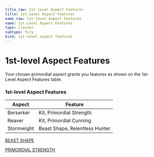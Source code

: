 ```yaml
---
title_raw: 1st-level Aspect Features
title: 1st-Level Aspect Features
name_raw: 1st-level Aspect Features
name: 1st-Level Aspect Features
type: classes
subtype: fury
kind: 1st-level aspect features
---
```


# 1st-level Aspect Features

Your chosen primordial aspect grants you features as shown on the 1st-Level Aspect Features table.

### **1st-level Aspect Features**

| Aspect     | Feature                        |
| ---------- | ------------------------------ |
| Berserker  | Kit, Primordial Strength       |
| Reaver     | Kit, Primordial Cunning        |
| Stormwight | Beast Shape, Relentless Hunter |

[BEAST SHAPE](./Beast%20Shape/Beast%20Shape.md)

[PRIMORDIAL STRENGTH](./Primordial%20Strength/Primordial%20Strength.md)

